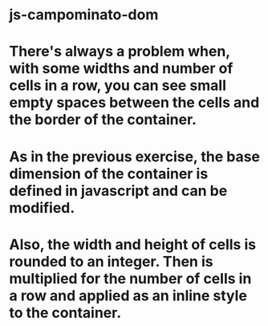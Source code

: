 # js-campominato-dom

# There's always a problem when, with some widths and number of cells in a row, you can see small empty spaces between the cells and the border of the container.

# As in the previous exercise, the base dimension of the container is defined in javascript and can be modified.

# Also, the width and height of cells is rounded to an integer. Then is multiplied for the number of cells in a row and applied as an inline style to the container.

#
